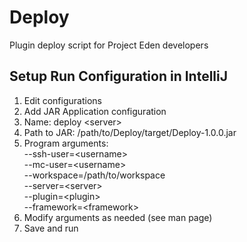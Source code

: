 # Deploy
Plugin deploy script for Project Eden developers

## Setup Run Configuration in IntelliJ
1. Edit configurations
2. Add JAR Application configuration
3. Name: deploy \<server>
4. Path to JAR: /path/to/Deploy/target/Deploy-1.0.0.jar
5. Program arguments:\
    --ssh-user=\<username>\
    --mc-user=\<username>\
    --workspace=\/path/to/workspace\
    --server=\<server>\
    --plugin=\<plugin>\
    --framework=\<framework>
6. Modify arguments as needed (see man page)
7. Save and run